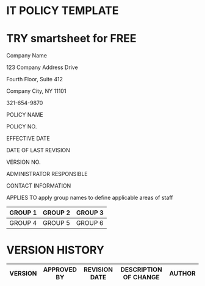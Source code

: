 
# IT POLICY TEMPLATE

# TRY  smartsheet for FREE

Company Name

123 Company Address Drive

Fourth Floor, Suite 412

Company City, NY 11101

321-654-9870

POLICY NAME

POLICY NO.

EFFECTIVE DATE

DATE OF LAST REVISION

VERSION NO.

ADMINISTRATOR RESPONSIBLE

CONTACT INFORMATION

APPLIES TO apply group names to define applicable areas of staff

| GROUP 1 | GROUP 2 | GROUP 3 |
| ------- | ------- | ------- |
| GROUP 4 | GROUP 5 | GROUP 6 |

# VERSION HISTORY

| **VERSION** | **APPROVED BY** | **REVISION DATE** | **DESCRIPTION OF CHANGE** | **AUTHOR** |
| ----------- | --------------- | ----------------- | ------------------------- | ---------- |



